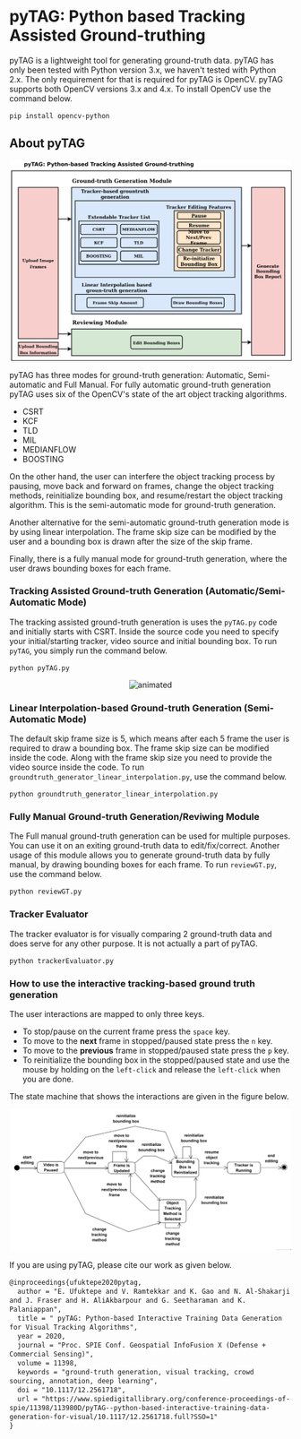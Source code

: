 # pyTAG: Python based Tracking Assisted Ground-truthing

pyTAG is a lightweight tool for generating ground-truth data. pyTAG has only been tested with Python version 3.x, we haven't tested with Python 2.x. The only requirement for that is required for pyTAG is OpenCV. pyTAG supports both OpenCV versions 3.x and 4.x. To install OpenCV use the command below. 

```
pip install opencv-python
```
## About pyTAG


![](/figures/pyTAG_Architecture_color.png)


pyTAG has three modes for ground-truth generation: Automatic, Semi-automatic and Full Manual. For fully automatic ground-truth generation pyTAG uses six of the OpenCV's state of the art object tracking algorithms.
* CSRT
* KCF
* TLD
* MIL
* MEDIANFLOW
* BOOSTING

On the other hand, the user can interfere the object tracking process by pausing, move back and forward on frames, change the object tracking methods, reinitialize bounding box, and resume/restart the object tracking algorithm. This is the semi-automatic mode for ground-truth generation.

Another alternative for the semi-automatic ground-truth generation mode is by using linear interpolation. The frame skip size can be modified by the user and a bounding box is drawn after the size of the skip frame.

Finally, there is a fully manual mode for ground-truth generation, where the user draws bounding boxes for each frame.

### Tracking Assisted Ground-truth Generation (Automatic/Semi-Automatic Mode)
The tracking assisted ground-truth generation is uses the ```pyTAG.py``` code and initially starts with CSRT. Inside the source code you need to specify your initial/starting tracker, video source and initial bounding box. To run ```pyTAG```, you simply run the command below.
```
python pyTAG.py
```
<p align="center">
  <img src="/figures/pyTAG Interactive Ground-truth Generation with Trackers.gif" alt="animated" />
</p>

### Linear Interpolation-based Ground-truth Generation (Semi-Automatic Mode)
The default skip frame size is 5, which means after each 5 frame the user is required to draw a bounding box. The frame skip size can be modified inside the code. Along with the frame skip size you need to provide the video source inside the code. To run ``` groundtruth_generator_linear_interpolation.py ```, use the command below.
```
python groundtruth_generator_linear_interpolation.py
```
### Fully Manual Ground-truth Generation/Reviwing Module
The Full manual ground-truth generation can be used for multiple purposes. You can use it on an exiting ground-truth data to edit/fix/correct. Another usage of this module allows you to generate ground-truth data by fully manual, by drawing bounding boxes for each frame. To run ``` reviewGT.py ```, use the command below.
```
python reviewGT.py
```

### Tracker Evaluator
The tracker evaluator is for visually comparing 2 ground-truth data and does serve for any other purpose. It is not actually a part of pyTAG.
```
python trackerEvaluator.py
```

### How to use the interactive tracking-based ground truth generation
The user interactions are mapped to only three keys.
* To stop/pause on the current frame press the ```space``` key.
* To move to the **next** frame in stopped/paused state press the ```n``` key.
* To move to the **previous** frame in stopped/paused state press the ```p``` key.
* To reinitialize the bounding box in the stopped/paused state and use the mouse by holding on the ```left-click``` and release the ```left-click``` when you are done.

The state machine that shows the interactions are given in the figure below.

![](/figures/editingModuleFSMv3.png)

If you are using pyTAG, please cite our work as given below.

```
@inproceedings{ufuktepe2020pytag,
  author = "E. Ufuktepe and V. Ramtekkar and K. Gao and N. Al-Shakarji and J. Fraser and H. AliAkbarpour and G. Seetharaman and K. Palaniappan",
  title = " pyTAG: Python-based Interactive Training Data Generation for Visual Tracking Algorithms",
  year = 2020,
  journal = "Proc. SPIE Conf. Geospatial InfoFusion X (Defense + Commercial Sensing)",
  volume = 11398,
  keywords = "ground-truth generation, visual tracking, crowd sourcing, annotation, deep learning",
  doi = "10.1117/12.2561718",
  url = "https://www.spiedigitallibrary.org/conference-proceedings-of-spie/11398/113980D/pyTAG--python-based-interactive-training-data-generation-for-visual/10.1117/12.2561718.full?SSO=1"
}
```
